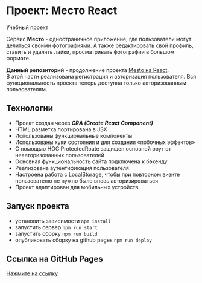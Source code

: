 # Проект: Место React

Учебный проект

Сервис **Место** - одностраничное приложение, где пользователи могут делиться своими фотографиями. А также редактировать свой профиль, ставить и удалять лайки, просматривать фотографии в большом формате.


**Данный репозиторий** - продолжение проекта [Mesto на React](https://github.com/SvetAlexa/mesto-react "https://github.com/SvetAlexa/mesto-react"). <br> 
В этой части реализована регистрация и авторизация пользователя. Вся функциональность проекта теперь доступна только авторизованным пользователям.


## Технологии

* Проект создан через ***CRA (Create React Component)***
* HTML разметка портирована в JSX
* Использованы функциональные компоненты
* Использованы хуки состояния и для создания «побочных эффектов»
* С помощью HOC ProtectedRoute защищен основной роут от неавторизованных пользователей
* Основная функциональность сайта подключена к бэкенду
* Реализована аутентификация пользователя
* Настроена работа с LocalStorage, чтобы при повторном визите пользователю не нужно было вновь авторизироваться
* Проект адаптирован для мобильных устройств

## Запуск проекта
* установить зависимости ```npm install```
* запустить сервер ```npm run start```
* запустить сборку ```npm run build```
* опубликовать сборку на github pages ```npm run deploy```

## Ссылка на GitHub Pages

[Нажмите на ссылку](https://svetalexa.github.io/react-mesto-auth "https://svetalexa.github.io/react-mesto-auth")
